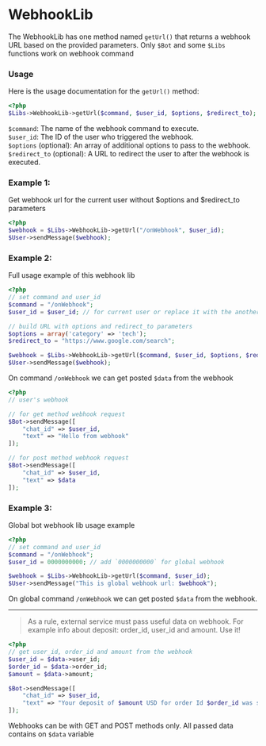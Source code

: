 # WebhookLib

The WebhookLib has one method named `getUrl()` that returns a webhook URL based on the provided parameters. Only `$Bot` and some `$Libs` functions work on webhook command

### Usage
Here is the usage documentation for the `getUrl()` method:

```php
<?php
$Libs->WebhookLib->getUrl($command, $user_id, $options, $redirect_to);
```
`$command`: The name of the webhook command to execute.<br>
`$user_id`: The ID of the user who triggered the webhook.<br>
`$options` (optional): An array of additional options to pass to the webhook.<br>
`$redirect_to` (optional): A URL to redirect the user to after the webhook is executed.

### Example 1:
Get webhook url for the current user without $options and $redirect_to parameters

```php
<?php
$webhook = $Libs->WebhookLib->getUrl("/onWebhook", $user_id);
$User->sendMessage($webhook);
```

### Example 2:
Full usage example of this webhook lib

```php
<?php
// set command and user_id
$command = "/onWebhook";
$user_id = $user_id; // for current user or replace it with the another user telegram id

// build URL with options and redirect_to parameters
$options = array('category' => 'tech');
$redirect_to = "https://www.google.com/search";

$webhook = $Libs->WebhookLib->getUrl($command, $user_id, $options, $redirect_to);
$User->sendMessage($webhook);
```

On command `/onWebhook` we can get posted `$data` from the webhook
```php
<?php
// user's webhook

// for get method webhook request
$Bot->sendMessage([
    "chat_id" => $user_id,
    "text" => "Hello from webhook"
]);

// for post method webhook request
$Bot->sendMessage([
    "chat_id" => $user_id,
    "text" => $data
]);
```

### Example 3:
Global bot webhook lib usage example

```php
<?php
// set command and user_id
$command = "/onWebhook";
$user_id = 0000000000; // add `0000000000` for global webhook

$webhook = $Libs->WebhookLib->getUrl($command, $user_id);
$User->sendMessage("This is global webhook url: $webhook");
```

On global command `/onWebhook` we can get posted `$data` from the webhook.

--------
> As a rule, external service must pass useful data on webhook. For example info about deposit: order_id, user_id and amount. Use it!

```php
<?php
// get user_id, order_id and amount from the webhook
$user_id = $data->user_id;
$order_id = $data->order_id;
$amount = $data->amount;

$Bot->sendMessage([
    "chat_id" => $user_id,
    "text" => "Your deposit of $amount USD for order Id $order_id was successful"
]);
```


Webhooks can be with GET and POST methods only. All passed data contains on `$data` variable
